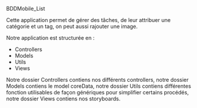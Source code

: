 BDDMobile_List

Cette application permet de gérer des tâches, de leur attribuer une catégorie et un tag, on peut aussi rajouter une image.

Notre application est structurée en :
- Controllers
- Models
- Utils
- Views

Notre dossier Controllers contiens nos différents controllers, notre dossier Models contiens le model coreData, notre dossier Utils contiens différentes fonction utilisables de façon génériques pour simplifier certains procédés, notre dossier Views contiens nos storyboards.